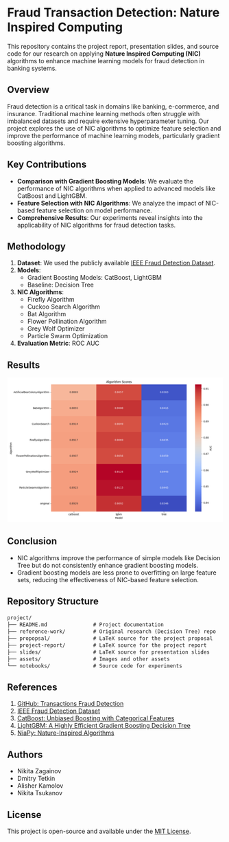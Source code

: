 # Fraud Transaction Detection: Nature Inspired Computing

This repository contains the project report, presentation slides, and source code for our research on applying **Nature Inspired Computing (NIC)** algorithms to enhance machine learning models for fraud detection in banking systems.

## Overview

Fraud detection is a critical task in domains like banking, e-commerce, and insurance. Traditional machine learning methods often struggle with imbalanced datasets and require extensive hyperparameter tuning. Our project explores the use of NIC algorithms to optimize feature selection and improve the performance of machine learning models, particularly gradient boosting algorithms.

## Key Contributions

- **Comparison with Gradient Boosting Models**: We evaluate the performance of NIC algorithms when applied to advanced models like CatBoost and LightGBM.
- **Feature Selection with NIC Algorithms**: We analyze the impact of NIC-based feature selection on model performance.
- **Comprehensive Results**: Our experiments reveal insights into the applicability of NIC algorithms for fraud detection tasks.

## Methodology

1. **Dataset**: We used the publicly available [IEEE Fraud Detection Dataset](https://www.kaggle.com/c/ieee-fraud-detection/overview).
2. **Models**:
   - Gradient Boosting Models: CatBoost, LightGBM
   - Baseline: Decision Tree
3. **NIC Algorithms**:
   - Firefly Algorithm
   - Cuckoo Search Algorithm
   - Bat Algorithm
   - Flower Pollination Algorithm
   - Grey Wolf Optimizer
   - Particle Swarm Optimization
4. **Evaluation Metric**: ROC AUC

## Results

![Algorithm Scores](assets/algorithm_scores.png)

## Conclusion

- NIC algorithms improve the performance of simple models like Decision Tree but do not consistently enhance gradient boosting models.
- Gradient boosting models are less prone to overfitting on large feature sets, reducing the effectiveness of NIC-based feature selection.

## Repository Structure

```
project/
├── README.md               # Project documentation
├── reference-work/         # Original research (Decision Tree) repo
├── propopsal/              # LaTeX source for the project proposal
├── project-report/         # LaTeX source for the project report
├── slides/                 # LaTeX source for presentation slides
├── assets/                 # Images and other assets
└── notebooks/              # Source code for experiments
```

## References

1. [GitHub: Transactions Fraud Detection](https://github.com/pmacinec/transactions-fraud-detection)
2. [IEEE Fraud Detection Dataset](https://www.kaggle.com/c/ieee-fraud-detection/overview)
3. [CatBoost: Unbiased Boosting with Categorical Features](https://arxiv.org/abs/1706.09516)
4. [LightGBM: A Highly Efficient Gradient Boosting Decision Tree](https://proceedings.neurips.cc/paper_files/paper/2017/file/6449f44a102fde848669bdd9eb6b76fa-Paper.pdf)
5. [NiaPy: Nature-Inspired Algorithms](https://github.com/NiaOrg/NiaPy)

## Authors

- Nikita Zagainov
- Dmitry Tetkin
- Alisher Kamolov
- Nikita Tsukanov

## License

This project is open-source and available under the [MIT License](LICENSE).
